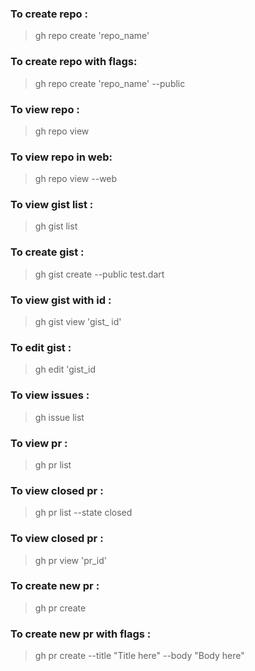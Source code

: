 ### To create repo :     	
> gh repo create 'repo_name'
### To create repo with flags:	
> gh repo create 'repo_name' --public
### To view repo :       	
> gh repo view
### To view repo in web: 	
> gh repo view --web

### To view gist list : 		
> gh gist list
### To create gist :		
> gh gist create --public test.dart
### To view gist with id : 	
> gh gist view 'gist_	id'
### To edit gist : 		
> gh edit 'gist_id

### To view issues :		
> gh issue list
### To view pr :			
> gh pr list
### To view closed pr :		
> gh pr list --state closed
### To view closed pr :		
> gh pr view 'pr_id'

### To create new pr : 		
> gh pr create 
### To create new pr with flags : 
> gh pr create --title "Title here" --body "Body here"
